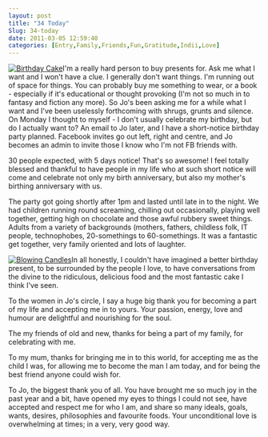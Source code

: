 ```yaml
---
layout: post
title: "34 Today"
Slug: 34-today
date: 2011-03-05 12:59:40
categories: [Entry,Family,Friends,Fun,Gratitude,Indii,Love]
---
```

[![](/wp-content/uploads/2011/03/cake-225x300.jpg "Birthday Cake")](https://bendechrai.com/wp-content/uploads/2011/03/cake.jpg)I'm a really hard person to buy presents for. Ask me what I want and I won't have a clue. I generally don't want things. I'm running out of space for things. You can probably buy me something to wear, or a book - especially if it's educational or thought provoking (I'm not so much in to fantasy and fiction any more). So Jo's been asking me for a while what I want and I've been uselessly forthcoming with shrugs, grunts and silence. On Monday I thought to myself - I don't usually celebrate my birthday, but do I actually want to? An email to Jo later, and I have a short-notice birthday party planned. Facebook invites go out left, right and centre, and Jo becomes an admin to invite those I know who I'm not FB friends with.

30 people expected, with 5 days notice! That's so awesome! I feel totally blessed and thankful to have people in my life who at such short notice will come and celebrate not only my birth anniversary, but also my mother's birthing anniversary with us.

The party got going shortly after 1pm and lasted until late in to the night. We had children running round screaming, chilling out occasionally, playing well together, getting high on chocolate and those awful rubbery sweet things. Adults from a variety of backgrounds (mothers, fathers, childless folk, IT people, technophobes, 20-somethings to 60-somethings. It was a fantastic get together, very family oriented and lots of laughter.

[![](/wp-content/uploads/2011/03/blowing_candles-300x300.jpg "Blowing Candles")](https://bendechrai.com/wp-content/uploads/2011/03/blowing_candles.jpg)In all honestly, I couldn't have imagined a better birthday present, to be surrounded by the people I love, to have conversations from the divine to the ridiculous, delicious food and the most fantastic cake I think I've seen.

To the women in Jo's circle, I say a huge big thank you for becoming a part of my life and accepting me in to yours. Your passion, energy, love and humour are delightful and nourishing for the soul.

The my friends of old and new, thanks for being a part of my family, for celebrating with me.

To my mum, thanks for bringing me in to this world, for accepting me as the child I was, for allowing me to become the man I am today, and for being the best friend anyone could wish for.

To Jo, the biggest thank you of all. You have brought me so much joy in the past year and a bit, have opened my eyes to things I could not see, have accepted and respect me for who I am, and share so many ideals, goals, wants, desires, philosophies and favourite foods. Your unconditional love is overwhelming at times; in a very, very good way.
